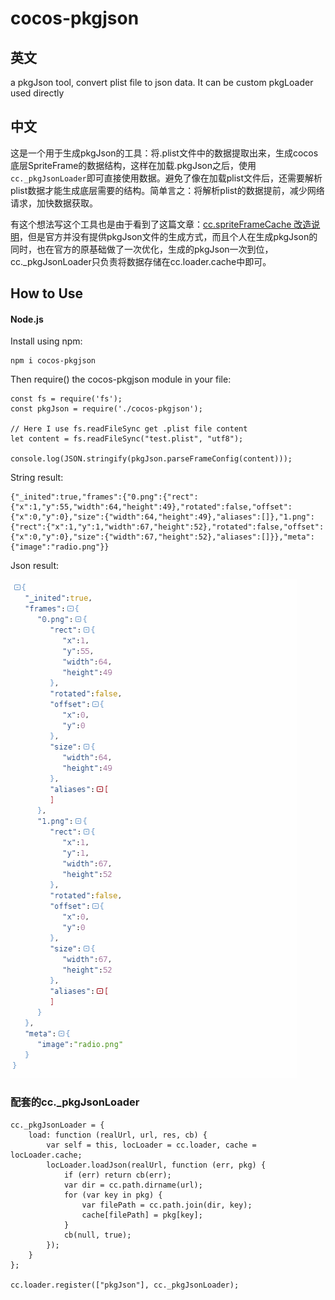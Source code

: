 # cocos-pkgjson
## 英文
a pkgJson tool, convert plist file to json data. It can be custom pkgLoader used directly

## 中文
这是一个用于生成pkgJson的工具：将.plist文件中的数据提取出来，生成cocos底层SpriteFrame的数据结构，这样在加载.pkgJson之后，使用```cc._pkgJsonLoader```即可直接使用数据。避免了像在加载plist文件后，还需要解析plist数据才能生成底层需要的结构。简单言之：将解析plist的数据提前，减少网络请求，加快数据获取。

有这个想法写这个工具也是由于看到了这篇文章：[cc.spriteFrameCache 改造说明](http://www.cocos.com/docs/html5/v3/cc-spriteframecache/zh.html)，但是官方并没有提供pkgJson文件的生成方式，而且个人在生成pkgJson的同时，也在官方的原基础做了一次优化，生成的pkgJson一次到位，cc._pkgJsonLoader只负责将数据存储在cc.loader.cache中即可。

## How to Use
#### Node.js
Install using npm:

```
npm i cocos-pkgjson
```

Then require() the cocos-pkgjson module in your file:
```
const fs = require('fs');
const pkgJson = require('./cocos-pkgjson');

// Here I use fs.readFileSync get .plist file content
let content = fs.readFileSync("test.plist", "utf8");

console.log(JSON.stringify(pkgJson.parseFrameConfig(content)));
```

String result:
```
{"_inited":true,"frames":{"0.png":{"rect":{"x":1,"y":55,"width":64,"height":49},"rotated":false,"offset":{"x":0,"y":0},"size":{"width":64,"height":49},"aliases":[]},"1.png":{"rect":{"x":1,"y":1,"width":67,"height":52},"rotated":false,"offset":{"x":0,"y":0},"size":{"width":67,"height":52},"aliases":[]}},"meta":{"image":"radio.png"}}
```

Json result:

![](./result.png)


### 配套的cc._pkgJsonLoader
```
cc._pkgJsonLoader = {
    load: function (realUrl, url, res, cb) {
        var self = this, locLoader = cc.loader, cache = locLoader.cache;
        locLoader.loadJson(realUrl, function (err, pkg) {
            if (err) return cb(err);
            var dir = cc.path.dirname(url);
            for (var key in pkg) {
                var filePath = cc.path.join(dir, key);
                cache[filePath] = pkg[key];
            }
            cb(null, true);
        });
    }
};

cc.loader.register(["pkgJson"], cc._pkgJsonLoader);
```